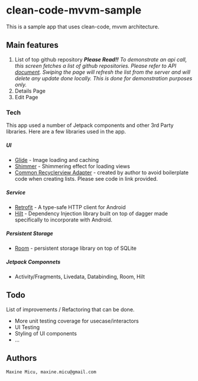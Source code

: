 # clean-code-mvvm-sample
This is a sample app that uses clean-code, mvvm architecture. 
## Main features
1. List of top github repository
***Please Read!!***
*To demonstrate an api call, this screen fetches a list of github repositories. Please refer to API [document](https://githubtrendingapi.docs.apiary.io/#reference/0/repositories/list-trending-repositories). Swiping the page will refresh the list from the server and will delete any update done locally. This is done for demonstration purposes only.*
2. Details Page
3. Edit Page
### Tech
This app used a number of Jetpack components and other 3rd Party libraries. Here are a few libraries used in the app.
##### UI
* [Glide](https://github.com/bumptech/glide) - Image loading and caching
* [Shimmer](https://github.com/facebook/shimmer-android) - Shimmering effect for loading views
* [Common Recyclerview Adapter](https://github.com/topotopo/Common-RecyclerViewAdapter-Android) - created by author to avoid boilerplate code when creating lists. Please see code in link provided.
##### Service
* [Retrofit](https://square.github.io/retrofit/) - A type-safe HTTP client for Android
* [Hilt](https://dagger.dev/hilt/) - Dependency Injection library built on top of dagger made specifically to incorporate with Android.
##### Persistent Storage
* [Room](https://developer.android.com/jetpack/androidx/releases/room) - persistent storage library on top of SQLite
##### Jetpack Componnets
* Activity/Fragments, Livedata, Databinding, Room, Hilt
## Todo
List of improvements / Refactoring that can be done.
* More unit testing coverage for usecase/interactors
* UI Testing
* Styling of UI components
* ...
## Authors
```Maxine Micu, maxine.micu@gmail.com```
